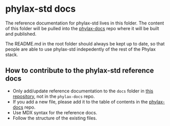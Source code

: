 # phylax-std docs

The reference documentation for phylax-std lives in this folder.
The content of this folder will be pulled into the [phylax-docs](https://github.com/phylaxsystems/phylax-docs) repo where it will be built and published.

The README.md in the root folder should always be kept up to date, so that people are able to use phylax-std indepedently of the rest of the Phylax stack.

## How to contribute to the phylax-std reference docs

* Only add/update reference documentation to the `docs` folder in [this repository](https://github.com/phylaxsystems/phylax-std/tree/main/docs), not in the `phylax-docs` repo.
* If you add a new file, please add it to the table of contents in the [phylax-docs](https://github.com/phylaxsystems/phylax-docs) repo.
* Use MDX syntax for the reference docs.
* Follow the structure of the existing files.
